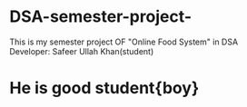 # DSA-semester-project-
This is my semester project OF "Online Food System" in DSA
<br>
Developer: Safeer Ullah Khan(student)
# He is good student{boy}

